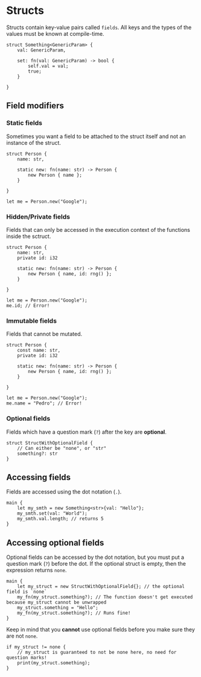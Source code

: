 
# Structs

Structs contain key-value pairs called `fields`. All keys and the types of the values must be known at compile-time.

```
struct Something<GenericParam> {
    val: GenericParam,

    set: fn(val: GenericParam) -> bool {
        self.val = val;
        true;
    }

}
```

## Field modifiers

### Static fields

Sometimes you want a field to be attached to the struct itself and not an instance of the struct.

```
struct Person {
    name: str,

    static new: fn(name: str) -> Person {
        new Person { name };
    }

}

let me = Person.new("Google");
```

### Hidden/Private fields

Fields that can only be accessed in the execution context of the functions inside the sctruct.

```
struct Person {
    name: str,
    private id: i32

    static new: fn(name: str) -> Person {
        new Person { name, id: rng() };
    }

}

let me = Person.new("Google");
me.id; // Error!
```

### Immutable fields

Fields that cannot be mutated.

```
struct Person {
    const name: str,
    private id: i32

    static new: fn(name: str) -> Person {
        new Person { name, id: rng() };
    }

}

let me = Person.new("Google");
me.name = "Pedro"; // Error!
```

### Optional fields

Fields which have a question mark (`?`) after the key are **optional**.

```
struct StructWithOptionalField {
    // Can either be "none", or "str"
    something?: str
}
```

## Accessing fields

Fields are accessed using the dot notation (`.`).

```
main {
    let my_smth = new Something<str>{val: "Hello"};
    my_smth.set(val: "World");
    my_smth.val.length; // returns 5
}
```

## Accessing optional fields

Optional fields can be accessed by the dot notation, but you must put a question mark (`?`) before the dot. If the optional struct is empty, then the expression returns `none`.

```
main {
    let my_struct = new StructWithOptionalField{}; // the optional field is `none`
    my_fn(my_struct.something?); // The function doesn't get executed because my_struct cannot be unwrapped
    my_struct.something = "Hello";
    my_fn(my_struct.something?); // Runs fine!
}
```

Keep in mind that you **cannot** use optional fields before you make sure they are not `none`. 

```
if my_struct != none {
    // my_struct is guaranteed to not be none here, no need for question marks!
    print(my_struct.something);
}
```